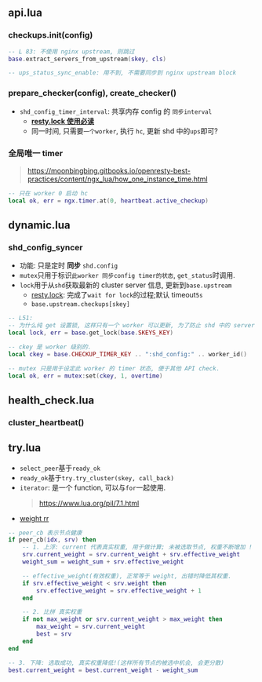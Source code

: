 ## api.lua

### checkups.init(config)

```lua
-- L 83: 不使用 nginx upstream, 则跳过
base.extract_servers_from_upstream(skey, cls)

-- ups_status_sync_enable: 用不到, 不需要同步到 nginx upstream block
```

### prepare_checker(config), create_checker()

- `shd_config_timer_interval`: 共享内存 config 的 `同步interval`
  - [**resty.lock 使用必读**](https://github.com/openresty/lua-resty-lock#for-cache-locks)
  - 同一时间, 只需要`一个worker`, 执行 `hc`, 更新 shd 中的`ups`即可?

### 全局唯一 timer

> https://moonbingbing.gitbooks.io/openresty-best-practices/content/ngx_lua/how_one_instance_time.html

```lua
-- 只在 worker 0 启动 hc
local ok, err = ngx.timer.at(0, heartbeat.active_checkup)
```

## dynamic.lua

### shd_config_syncer

- 功能: 只是定时 **同步** `shd.config`
- `mutex`只用于标识`此worker 同步config timer的状态`, `get_status`时调用.
- `lock`用于从`shd`获取最新的 cluster server 信息, 更新到`base.upstream`
  - [resty.lock](https://github.com/openresty/lua-resty-lock#new): 完成了`wait for lock`的过程;默认 timeout`5s`
  - `base.upstream.checkups[skey]`

```lua
-- L51:
-- 为什么纯 get 设置锁, 这样只有一个 worker 可以更新, 为了防止 shd 中的 server 信息被重写?
local lock, err = base.get_lock(base.SKEYS_KEY)

-- ckey 是 worker 级别的.
local ckey = base.CHECKUP_TIMER_KEY .. ":shd_config:" .. worker_id()

-- mutex 只是用于设定此 worker 的 timer 状态, 便于其他 API check.
local ok, err = mutex:set(ckey, 1, overtime)
```

## health_check.lua

### cluster_heartbeat()

## try.lua

- `select_peer`基于`ready_ok`
- `ready_ok`基于`try.try_cluster(skey, call_back)`
- `iterator`: 是一个 function, 可以与`for`一起使用.
  > https://www.lua.org/pil/7.1.html
- [weight rr](https://www.kancloud.cn/digest/sknginx/130030)

```lua
-- peer_cb 表示节点健康
if peer_cb(idx, srv) then
    -- 1. 上浮: current 代表真实权重, 用于做计算; 未被选取节点, 权重不断增加 !
    srv.current_weight = srv.current_weight + srv.effective_weight
    weight_sum = weight_sum + srv.effective_weight

    -- effective_weight(有效权重), 正常等于 weight, 出错时降低其权重.
    if srv.effective_weight < srv.weight then
        srv.effective_weight = srv.effective_weight + 1
    end

    -- 2. 比拼 真实权重
    if not max_weight or srv.current_weight > max_weight then
        max_weight = srv.current_weight
        best = srv
    end
end

-- 3. 下降: 选取成功, 真实权重降低!(这样所有节点的被选中机会, 会更分散)
best.current_weight = best.current_weight - weight_sum
```
